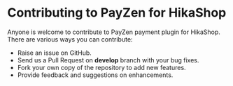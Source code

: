 # Contributing to PayZen for HikaShop

Anyone is welcome to contribute to PayZen payment plugin for HikaShop. There are various ways you can contribute:

- Raise an issue on GitHub.
- Send us a Pull Request on **develop** branch with your bug fixes.
- Fork your own copy of the repository to add new features.
- Provide feedback and suggestions on enhancements.